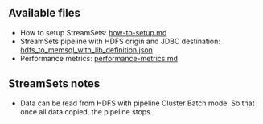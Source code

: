## Available files

* How to setup StreamSets: [how-to-setup.md](how-to-setup.md)
* StreamSets pipeline with HDFS origin and JDBC destination: [hdfs_to_memsql_with_lib_definition.json](hdfs_to_memsql_with_lib_definition.json)
* Performance metrics: [performance-metrics.md](performance-metrics.md)

## StreamSets notes

* Data can be read from HDFS with pipeline Cluster Batch mode. So that once all data copied, the pipeline stops. 

